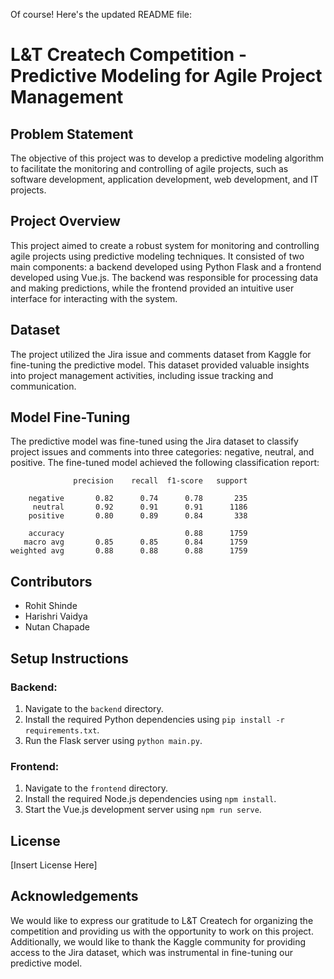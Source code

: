 Of course! Here's the updated README file:

# L&T Createch Competition - Predictive Modeling for Agile Project Management

## Problem Statement
The objective of this project was to develop a predictive modeling algorithm to facilitate the monitoring and controlling of agile projects, such as software development, application development, web development, and IT projects.

## Project Overview
This project aimed to create a robust system for monitoring and controlling agile projects using predictive modeling techniques. It consisted of two main components: a backend developed using Python Flask and a frontend developed using Vue.js. The backend was responsible for processing data and making predictions, while the frontend provided an intuitive user interface for interacting with the system.

## Dataset
The project utilized the Jira issue and comments dataset from Kaggle for fine-tuning the predictive model. This dataset provided valuable insights into project management activities, including issue tracking and communication.

## Model Fine-Tuning
The predictive model was fine-tuned using the Jira dataset to classify project issues and comments into three categories: negative, neutral, and positive. The fine-tuned model achieved the following classification report:

```
              precision    recall  f1-score   support

    negative       0.82      0.74      0.78       235
     neutral       0.92      0.91      0.91      1186
    positive       0.80      0.89      0.84       338

    accuracy                           0.88      1759
   macro avg       0.85      0.85      0.84      1759
weighted avg       0.88      0.88      0.88      1759
```

## Contributors
- Rohit Shinde
- Harishri Vaidya
- Nutan Chapade

## Setup Instructions
### Backend:
1. Navigate to the `backend` directory.
2. Install the required Python dependencies using `pip install -r requirements.txt`.
3. Run the Flask server using `python main.py`.

### Frontend:
1. Navigate to the `frontend` directory.
2. Install the required Node.js dependencies using `npm install`.
3. Start the Vue.js development server using `npm run serve`.

## License
[Insert License Here]

## Acknowledgements
We would like to express our gratitude to L&T Createch for organizing the competition and providing us with the opportunity to work on this project. Additionally, we would like to thank the Kaggle community for providing access to the Jira dataset, which was instrumental in fine-tuning our predictive model.
